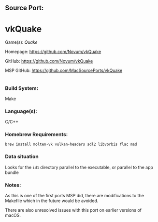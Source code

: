 ## Source Port:
# vkQuake

Game(s): *Quake*

Homepage: https://github.com/Novum/vkQuake

GitHub: https://github.com/Novum/vkQuake

MSP GitHub: https://github.com/MacSourcePorts/vkQuake

#
### Build System: 
Make

### Language(s):
C/C++

### Homebrew Requirements:

```
brew install molten-vk vulkan-headers sdl2 libvorbis flac mad
```
### Data situation
Looks for the `id1` directory parallel to the executable, or parallel to the app bundle

### Notes:
As this is one of the first ports MSP did, there are modifications to the Makefile which in the future would be avoided. 

There are also unresolved issues with this port on earlier versions of macOS.